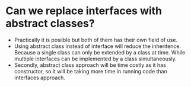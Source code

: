 # Can we replace interfaces with abstract classes?

- Practically it is posiible but both of them has their own field of use.
- Using abstract class instead of interface will reduce the inheritence. Because a single class can only be extended by a class at time. While multiple interfaces can be implemented by a class simultaneously.
- Secondly, abstract class approach will be time costly as it has constructor, so it will be taking more time in running code than interfaces approach.